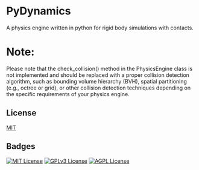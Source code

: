 # PyDynamics
A physics engine written in python for rigid body simulations with contacts.

# Note:
Please note that the check_collision() method in the PhysicsEngine class is not implemented and should be replaced with a proper collision detection algorithm, such as bounding volume hierarchy (BVH), spatial partitioning (e.g., octree or grid), or other collision detection techniques depending on the specific requirements of your physics engine.

## License

[MIT](https://choosealicense.com/licenses/mit/)


## Badges

[![MIT License](https://img.shields.io/badge/License-MIT-green.svg)](https://choosealicense.com/licenses/mit/)
[![GPLv3 License](https://img.shields.io/badge/License-GPL%20v3-yellow.svg)](https://opensource.org/licenses/)
[![AGPL License](https://img.shields.io/badge/license-AGPL-blue.svg)](http://www.gnu.org/licenses/agpl-3.0)

